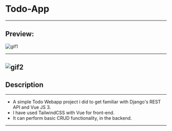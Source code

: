 # Todo-App
---
## Preview:

![gif1]('https://github.com/silvomor/Todo-App/raw/main/vue-fe/src/assets/gif1.gif')

---
![gif2]('https://github.com/silvomor/Todo-App/blob/main/vue-fe/src/assets/gif2.gif')
---
## Description 
---
- A simple Todo Webapp project i did to get familiar with Django's REST API and Vue JS 3.
- I have used TailwindCSS with Vue for front-end.
- It can perform basic CRUD functionality, in the backend.
---
